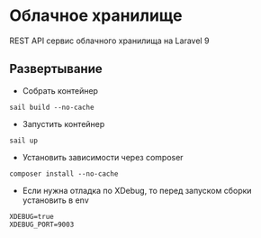 # Облачное хранилище

REST API сервис облачного хранилища на Laravel 9

## Развертывание

- Собрать контейнер
```
sail build --no-cache
```
- Запустить контейнер
```
sail up
```
- Установить зависимости через composer
```
composer install --no-cache
```
- Если нужна отладка по XDebug, то перед запуском сборки установить в env
```
XDEBUG=true
XDEBUG_PORT=9003
```
